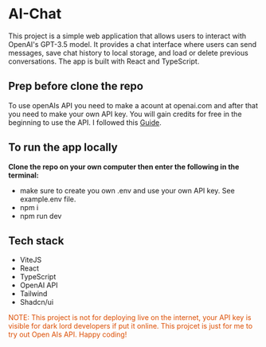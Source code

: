 # AI-Chat

This project is a simple web application that allows users to interact with OpenAI's GPT-3.5 model. It provides a chat interface where users can send messages, save chat history to local storage, and load or delete previous conversations. The app is built with React and TypeScript.

## Prep before clone the repo

To use openAIs API you need to make a acount at openai.com and after that you need to make your own API key. You will gain credits for free in the beginning to use the API. I followed this [Guide](https://platform.openai.com/docs/quickstart).

## To run the app locally

**Clone the repo on your own computer then enter the following in the terminal:**

- make sure to create you own .env and use your own API key. See example.env file.
- npm i
- npm run dev

## Tech stack

- ViteJS
- React
- TypeScript
- OpenAI API
- Tailwind
- Shadcn/ui

<span style="color: #DC4D01 ">NOTE: This project is not for deploying live on the internet, your API key is visible for dark lord developers if put it online. This projcet is just for me to try out Open AIs API. Happy coding!</span>

